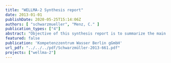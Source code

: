 ```yaml
---
title: "WELLMA-2 Synthesis report"
date: 2013-01-01
publishDate: 2020-05-25T15:14:06Z
authors: [ "schwarzmueller", "Menz, C." ]
publication_types: ["4"]
abstract: "Objective of this synthesis report is to summarize the main achievements of the WELLMA-2 project. Based on the preparatory phase WELLMA-1 (2007-2009), the main project phase WELLMA-2 (2009-2012) included extensive laboratory, pilot-scale and field site investigations aiming at optimizing the operation and maintenance of drinking water production wells with respect to costs, energy efficiency and sustainability. The main reason for inefficient well performance is so-called well ageing. Deposit formation due to multiply correlated biological, chemical and/ or physical clogging processes in and around the well cause a decrease in performance. Thus, the interdisciplinary WELLMA-project team aimed at improving the efficiency of drinking water production wells by providing a scientific basis to support operators in their efforts to reduce well ageing. This included the development of guidance and recommendations for an adapted and well-planned operation scheme and maintenance strategy to sustain or reinstall the well performance. Well ageing processes were intensively studied at a multitude of vertical drinking water production wells located in Berlin, Germany and near Bordeaux, France. Thereby, classical monitoring and diagnosis methods, such as pumping tests and TV inspections, but also newly developed own experimental setups, such as the in-situ measurement of oxygen, depth-oriented water sampling or the exposure of object slides and bio-reactors for biofilm growth were applied. This synthesis report follows the project outline featuring four work packages dealing with (i) the identification of ageing types and the site-specific ageing potential from optimal data processing of site and well characteristics to provide decision support for the diagnosis and subsequent optimisation of well operation, monitoring and maintenance, (ii) field methods and experimental setups applied within the WELLMA-project to investigate mixing processes, oxygen uptake and biofilm formation, (iii) the impacts of intermittent operation on the uptake potential and distribution patterns of oxygen, and (iv) the efficiency of hydrogen peroxide treatments for preventive well maintenance against biochemically induced iron ochre formation and the oxygen uptake potential correlated to the decomposition of H2O2. Intermediate data were presented at various occasions at scientific and practiceoriented conferences, e.g. the Association for General and Applied Microbiology (VAAM), the International Water Association (IWA) Groundwater conference, International Association of Hydrogeologists (IAH), Berlin-Brandenburger Brunnentage, Wasser Berlin etc. and in related papers. A publication list is given at the end of this synthesis report."
featured: false
publication: 'Kompetenzzentrum Wasser Berlin gGmbH'
url_pdf: "../../../pdf/Schwarzmüller-2013-661.pdf"
projects: ["wellma-2"]
---
```


